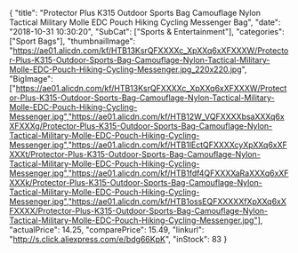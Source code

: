 {
	"title": "Protector Plus K315 Outdoor Sports Bag Camouflage Nylon Tactical Military Molle EDC Pouch Hiking Cycling Messenger Bag",
	"date": "2018-10-31 10:30:20",
	"SubCat": ["Sports & Entertainment"],
	"categories": ["Sport Bags"],
	"thumbnailImage": "https://ae01.alicdn.com/kf/HTB13KsrQFXXXXc_XpXXq6xXFXXXW/Protector-Plus-K315-Outdoor-Sports-Bag-Camouflage-Nylon-Tactical-Military-Molle-EDC-Pouch-Hiking-Cycling-Messenger.jpg_220x220.jpg",
	"BigImage": ["https://ae01.alicdn.com/kf/HTB13KsrQFXXXXc_XpXXq6xXFXXXW/Protector-Plus-K315-Outdoor-Sports-Bag-Camouflage-Nylon-Tactical-Military-Molle-EDC-Pouch-Hiking-Cycling-Messenger.jpg","https://ae01.alicdn.com/kf/HTB12W_VQFXXXXbsaXXXq6xXFXXXg/Protector-Plus-K315-Outdoor-Sports-Bag-Camouflage-Nylon-Tactical-Military-Molle-EDC-Pouch-Hiking-Cycling-Messenger.jpg","https://ae01.alicdn.com/kf/HTB1lEctQFXXXXcyXpXXq6xXFXXXt/Protector-Plus-K315-Outdoor-Sports-Bag-Camouflage-Nylon-Tactical-Military-Molle-EDC-Pouch-Hiking-Cycling-Messenger.jpg","https://ae01.alicdn.com/kf/HTB1fdf4QFXXXXaRaXXXq6xXFXXXk/Protector-Plus-K315-Outdoor-Sports-Bag-Camouflage-Nylon-Tactical-Military-Molle-EDC-Pouch-Hiking-Cycling-Messenger.jpg","https://ae01.alicdn.com/kf/HTB1ossEQFXXXXXfXpXXq6xXFXXXX/Protector-Plus-K315-Outdoor-Sports-Bag-Camouflage-Nylon-Tactical-Military-Molle-EDC-Pouch-Hiking-Cycling-Messenger.jpg"],
	"actualPrice": 14.25,
	"comparePrice": 15.49,
	"linkurl": "http://s.click.aliexpress.com/e/bdg66KpK",
	"inStock": 83
}
